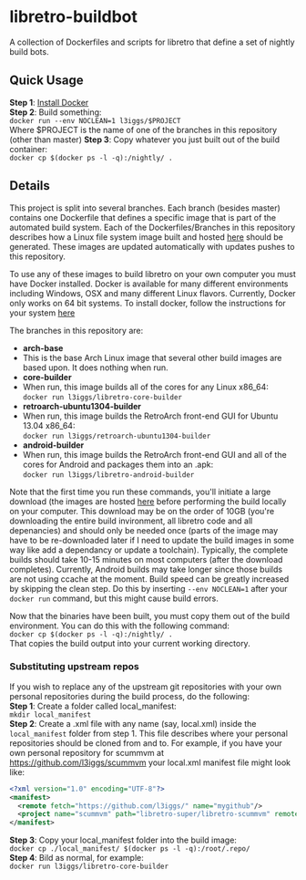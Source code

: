 libretro-buildbot
===========
A collection of Dockerfiles and scripts for libretro that define a set of nightly build bots.

## Quick Usage
**Step 1**: [Install Docker](https://docs.docker.com/installation/)  
**Step 2**: Build something:  
`docker run --env NOCLEAN=1 l3iggs/$PROJECT`  
Where $PROJECT is the name of one of the branches in this repository (other than master)
**Step 3**: Copy whatever you just built out of the build container:  
`docker cp $(docker ps -l -q):/nightly/ .`

## Details
This project is split into several branches. Each branch (besides master) contains one Dockerfile that defines a specific image that is part of the automated build system. Each of the Dockerfiles/Branches in this repository describes how a Linux file system image built and hosted [here](https://registry.hub.docker.com/repos/l3iggs/) should be generated. These images are updated automatically with updates pushes to this repository.

To use any of these images to build libretro on your own computer you must have Docker installed. Docker is available for many different environments including Windows, OSX and many different Linux flavors. Currently, Docker only works on 64 bit systems. To install docker, follow the instructions for your system [here](https://docs.docker.com/installation/)

The branches in this repository are:
- **arch-base**
 - This is the base Arch Linux image that several other build images are based upon. It does nothing when run.
- **core-builder**
 - When run, this image builds all of the cores for any Linux x86_64:  
`docker run l3iggs/libretro-core-builder`
- **retroarch-ubuntu1304-builder**
 - When run, this image builds the RetroArch front-end GUI for Ubuntu 13.04 x86_64:  
`docker run l3iggs/retroarch-ubuntu1304-builder`
- **android-builder**
 - When run, this image builds the RetroArch front-end GUI and all of the cores for Android and packages them into an .apk:  
`docker run l3iggs/libretro-android-builder`

Note that the first time you run these commands, you'll initiate a large download (the images are hosted [here](https://registry.hub.docker.com/repos/l3iggs/) before performing the build locally on your computer. This download may be on the order of 10GB (you're downloading the entire build invironment, all libretro code and all depenancies) and should only be needed once (parts of the image may have to be re-downloaded later if I need to update the build images in some way like add a dependancy or update a toolchain). Typically, the complete builds should take 10-15 minutes on most computers (after the download completes). Currently, Android builds may take longer since those builds are not using ccache at the moment. Build speed can be greatly increased by skipping the clean step. Do this by inserting `--env NOCLEAN=1` after your `docker run` command, but this might cause build errors.

Now that the binaries have been built, you must copy them out of the build environment. You can do this with the following command:  
`docker cp $(docker ps -l -q):/nightly/ .`  
That copies the build output into your current working directory. 

### Substituting upstream repos
If you wish to replace any of the upstream git repositories with your own personal repositories during the build process, do the following:  
**Step 1**: Create a folder called local_manifest:  
`mkdir local_manifest`  
**Step 2**: Create a .xml file with any name (say, local.xml) inside the `local_manifest` folder from step 1. This file describes where your personal repositories should be cloned from and to. For example, if you have your own personal repository for scummvm at https://github.com/l3iggs/scummvm your local.xml manifest file might look like:
```xml
<?xml version="1.0" encoding="UTF-8"?>
<manifest>
  <remote fetch="https://github.com/l3iggs/" name="mygithub"/>
  <project name="scummvm" path="libretro-super/libretro-scummvm" remote="mygithub" />
</manifest>
```  
**Step 3**: Copy your local_manifest folder into the build image:  
`docker cp ./local_manifest/ $(docker ps -l -q):/root/.repo/`  
**Step 4**: Bild as normal, for example:  
`docker run l3iggs/libretro-core-builder`

